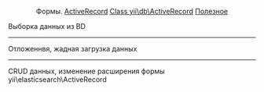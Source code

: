 <p align="center"> Формы.
<a href="https://www.yiiframework.com/doc/guide/2.0/ru/db-active-record" target="_blank">ActiveRecord</a>
<a href="https://www.yiiframework.com/doc/api/2.0/yii-db-activerecord#find()-detail" target="_blank">Class yii\db\ActiveRecord</a>
<a href="https://yiiframework.ru/forum/index.php?sid=d4d00bd0c246687ea4017fa4a3213311" target="_blank">Полезное</a>
</p>

Выборка данных из BD

------------

Отложеннвя, жадная загрузка данных

------------

CRUD данных, изменение расширения формы yii\elasticsearch\ActiveRecord
